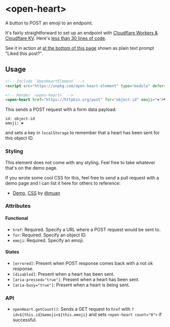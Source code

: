 # &lt;open-heart&gt;

A button to POST an emoji to an endpoint.

It's fairly straightforward to set up an endpoint with [Cloudflare Workers & Cloudflare KV](https://developers.cloudflare.com/workers/platform/pricing/). Here's [less than 30 lines of code](https://gist.github.com/muan/388430d0ed03c55662e72bb98ff28f03).

See it in action at [at the bottom of this page](https://muan.co/posts/presence) shown as plain text prompt "Liked this post?".

## Usage

```html
<!-- Include `OpenHeartElement` -->
<script src="https://unpkg.com/open-heart-element" type="module" defer></script>

<!-- Render `<open-heart>` -->
<open-heart href="https://httpbin.org/post" for="object-id" emoji="❤️">♥</open-heart>
```

This sends a POST request with a form data payload:

```
id: object-id
emoji: ❤️
```

and sets a key in `localStorage` to remember that a heart has been sent for this object ID.

### Styling

This element does not come with any styling. Feel free to take whatever that's on the demo page.

If you wrote some cool CSS for this, feel free to send a pull request with a demo page and I can list it here for others to reference:

- [Demo](https://muan.github.io/open-heart-element/), [CSS](/demo.css) by [@muan](https://github.com/muan)

### Attributes

#### Functional

- `href`: Required. Specify a URL where a POST request would be sent to.
- `for`: Required. Specify an object ID.
- `emoji`: Required. Specify an emoji.

#### States
- `[errored]`: Present when POST response comes back with a not ok response.
- `[disabled]`: Present when a heart has been sent.
- `[aria-pressed="true"]`: Present when a heart has been sent.
- `[aria-busy="true"]`: Present when a heart is being sent.

### API

- `openHeart.getCount()`: Sends a GET request to `href` with `?id=${this.id}&emoji=${this.emoji}` and sets `<open-heart count="0">` if successful.

